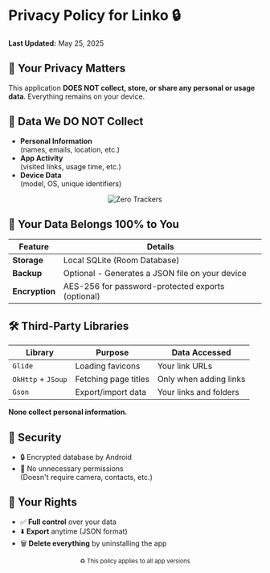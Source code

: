 # Privacy Policy for Linko 🔒

**Last Updated:** May 25, 2025

## 📌 Your Privacy Matters  
This application **DOES NOT collect, store, or share any personal or usage data**. Everything remains on your device.

## 🚫 Data We DO NOT Collect
- **Personal Information**  
  (names, emails, location, etc.)
- **App Activity**  
  (visited links, usage time, etc.)
- **Device Data**  
  (model, OS, unique identifiers)

<div align="center">
  <img src="https://img.shields.io/badge/0%20Trackers-100%25%20Private-brightgreen" alt="Zero Trackers">
</div>

## 💾 Your Data Belongs 100% to You
| Feature | Details |
|----------------|---------|
| **Storage** | Local SQLite (Room Database) |
| **Backup** | Optional - Generates a JSON file on your device |
| **Encryption** | AES-256 for password-protected exports (optional) |

## 🛠️ Third-Party Libraries
| Library | Purpose | Data Accessed |
|------------|-----------|------------------|
| `Glide` | Loading favicons | Your link URLs |
| `OkHttp` + `JSoup` | Fetching page titles | Only when adding links |
| `Gson` | Export/import data | Your links and folders |

**None collect personal information.**

## 🔐 Security
- 🔒 Encrypted database by Android
- 🚫 No unnecessary permissions  
  (Doesn't require camera, contacts, etc.)

## 📜 Your Rights
- ✅ **Full control** over your data
- ⬇️ **Export** anytime (JSON format)
- 🗑️ **Delete everything** by uninstalling the app

<div align="center">
  <sub>♻️ This policy applies to all app versions</sub>
</div>
